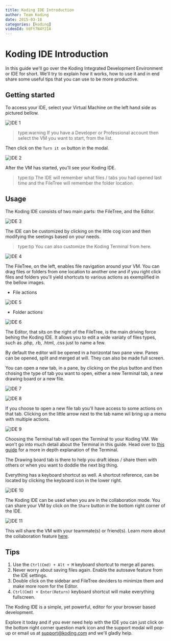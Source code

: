 ```yaml
---
title: Koding IDE Introduction
author: Team Koding
date: 2015-03-18
categories: [koding]
videoId: VdFt7N4Y2IA
---
```


# Koding IDE Introduction

In this guide we'll go over the Koding Integrated Development Environment or IDE for short. We'll try to explain how it works, how to use it and in end share some useful tips that you can use to be more productive.

## Getting started

To access your IDE, select your Virtual Machine on the left hand side as pictured bellow.

![IDE 1](ide1.png)

> type:warning
> If you have a Developer or Professional account then select the VM you want to start, from the list.

Then click on the `Turn it on` button in the modal.

![IDE 2](ide2.png)

After the VM has started, you'll see your Koding IDE.

> type:tip
> The IDE will remember what files / tabs you had opened last time and the FileTree will remember the folder location.

## Usage

The Koding IDE consists of two main parts: the FileTree, and the Editor.

![IDE 3](ide3.png)

The IDE can be customized by clicking on the little cog icon and then modifying the seetings based on your needs.

> type:tip
> You can also customize the Koding Terminal from here.

![IDE 4](ide4.png)

The FileTree, on the left, enables file navigation around your VM. You can drag files or folders from one location to another one and if you right click files and folders you'll yield shortcuts to various actions as exemplified in the bellow images.

* File actions

![IDE 5](ide5.png)

* Folder actions

![IDE 6](ide6.png)

The Editor, that sits on the right of the FileTree, is the main driving force behing the Koding IDE. It allows you to edit a wide variaty of files types, such as .php, .rb, .html, .css just to name a few.

By default the editor will be opened in a horizontal two pane view. Panes can be opened, split and merged at will. They can also be made full screen.

You can open a new tab, in a pane, by clicking on the plus button and then chosing the type of tab you want to open, either a new Terminal tab, a new drawing board or a new file.

![IDE 7](ide7.png)

![IDE 8](ide8.png)

If you choose to open a new file tab you'll have access to some actions on that tab. Clicking on the little arrow next to the tab name wil bring up a menu with multiple actions.

![IDE 9](ide9.png)

Choosing the Terminal tab will open the Terminal to your Koding VM. We won't go into much detail about the Terminal in this guide. Head over to [this guide](/guides/terminal-introduction) for a more in depth explanation of the Terminal.

The Drawing board tab is there to help you draft ideas / share them with others or when you want to doddle the next big thing.

Everything has a keyboard shortcut as well. A shortcut reference, can be located by clicking the keyboard icon in the lower right.

![IDE 10](ide10.png)

The Koding IDE can be used when you are in the collaboration mode. You can share your VM by click on the `Share` button in the bottom right corner of the IDE.

![IDE 11](ide11.png)

This will share the VM with your teammate(s) or friend(s). Learn more about the collaboration feature [here](/collaboration).

## Tips

1. Use the `Ctrl(Cmd) + Alt + M` keyboard shortcut to merge all panes.
2. Never worry about saving files again. Enable the autosave feature from the IDE settings.
3. Double click on the sidebar and FileTree deviders to minimize them and make more room for the Editor.
4. `Ctrl(Cmd) + Enter(Return)` keyboard shortcut will make everything fullscreen.

The Koding IDE is a simple, yet powerful, editor for your browser based development.

Explore it today and if you ever need help with the IDE you can just click on the bottom right corner question mark icon and the support modal will pop-up or email us at [support@koding.com](mailto:support@koding.com) and we'll gladly help.